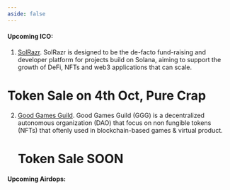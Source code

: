 ```yaml
---
aside: false
---
```



#### Upcoming ICO:
1. [SolRazr](https://icodrops.com/solrazr/). SolRazr is designed to be the
de-facto fund-raising and developer platform for projects build on Solana, 
aiming to support the growth of DeFi, NFTs and web3 applications that can scale.

  # Token Sale on 4th Oct, Pure Crap

2. [Good Games Guild](https://icodrops.com/good-games-guild/). Good Games 
Guild (GGG) is a decentralized autonomous organization (DAO) that focus on 
non fungible tokens (NFTs) that oftenly used in blockchain-based games & virtual product. 

    # Token Sale SOON

#### Upcoming Airdops:
